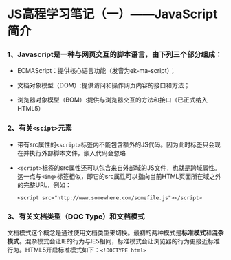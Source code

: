 # JS高程学习笔记（一）——JavaScript简介

### 1、Javascript是一种与网页交互的脚本语言，由下列三个部分组成：

- ECMAScript：提供核心语言功能（发音为ek-ma-script）；


- 文档对象模型（DOM）:提供访问和操作网页内容的接口和方法；


- 浏览器对象模型（BOM）:提供与浏览器交互的方法和接口（已正式纳入HTML5）

### 2、有关`<scipt>`元素

- 带有src属性的`<script>`标签内不能包含额外的JS代码。因为此时标签只会现在并执行外部脚本文件，嵌入代码会忽略


- `<script>`标签的src属性还可以包含来自外部域的JS文件，也就是跨域属性。这一点与`<img>`标签相似，即它的src属性可以指向当前HTML页面所在域之外的完整URL，例如：

  `<script src="http://www.somewhere.com/somefile.js"></script>`

### 3、有关文档类型（DOC Type）和文档模式

文档模式这个概念是通过使用文档类型来切换。最初的两种模式是**标准模式**和**混杂模式**。混杂模式会让IE的行为与IE5相同，标准模式会让浏览器的行为更接近标准行为。HTML5开启标准模式如下：`<!DOCTYPE html>`